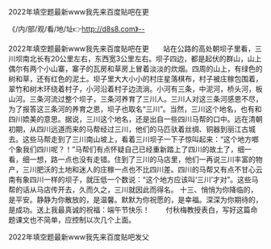 2022年填空题最新www我先来百度贴吧在更

《/内/部/观/看/地/址👉http://d8s8.com》--

2022年填空题最新www我先来百度贴吧在更　　站在公路的高处朝坝子里看，三川坝南北长有20公里左右，东西宽3公里左右。坝子四边，都是起伏的群山，山上偶尔有两个小山寨，寨子的瓦房和草房上冒着淡淡的炊烟。四周的山上，有绿色的树和草，还有红色的泥土。坝子里大大小小的村庄星落棋布，村子被庄稼包围着，翠竹和树木环绕着村子，小河沿着村子边流淌。小河有三条，中泥河，桥头河，板山河。三条河流过整个坝子，三条河养育了三川人。三川人对这三条河感恩不尽，为了报答这三条河的养育之恩，坝子也取名“三川”。当然，三川这个地名，也有和四川嫓美的意思。据说，三川这个地名，还是出自一些四川马帮的口中。远在清朝初期，从四川远道而来的马帮经过三川，他们的马匹驮着丝绸、铜器到丽江古城去。这些马帮走到了三川南山坡上，看着三川坝子一下子惊叫起来：“这个地方啷个象我们四川呢？！”马帮们有点怀疑自己已经重新踏上了四川的故土了，细一看，细一想，路一点也没有走错。住到了三川的马店里，他们一再说三川丰富的物产，三川肥沃的土地和迷人的庄稼一点也不比四川差。四川的马帮又有点不甘心云南有象四川一样的坝子，就压低一个数说：“这个地方应该叫‘三川’才对”。这些马帮的话从马店传开去，久而久之，三川就因此而得名。
	十三、悄悄为你降临的，是平安。静静为你散放的，是温馨。默默为你祝愿的，是幸福。深深为你期待的，是成功。送上我最真诚的祝福：端午节快乐！
　　付秋梅教授表白，写好这篇命题课文也不简单，应控制以次几个上面。





2022年填空题最新www我先来百度贴吧发父
